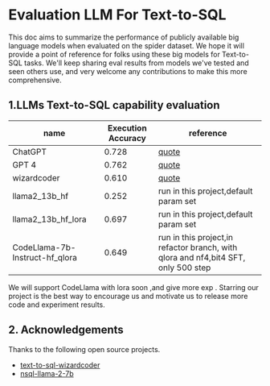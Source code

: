 # Evaluation LLM For Text-to-SQL

This doc aims to summarize the performance of publicly available big language models when evaluated on the spider dataset. We hope it will provide a point of reference for folks using these big models for Text-to-SQL tasks. We'll keep sharing eval results from models we've tested and seen others use, and very welcome any contributions to make this more comprehensive.

## 1.LLMs Text-to-SQL capability evaluation
| name                           | Execution Accuracy | reference                                                                          |
| ------------------------------ | ------------------ | ---------------------------------------------------------------------------------- |
| ChatGPT                        | 0.728              | [quote](https://www.numbersstation.ai/post/nsql-llama-2-7b)                        |
| GPT 4                          | 0.762              | [quote](https://www.numbersstation.ai/post/nsql-llama-2-7b)                        |
| wizardcoder                    | 0.610              | [quote](https://github.com/cuplv/text-to-sql-wizardcoder/tree/main)                |
| llama2_13b_hf                  | 0.252              | run in this project,default param set                                              |
| llama2_13b_hf_lora             | 0.697             | run in this project,default param set                                              |
| CodeLlama-7b-Instruct-hf_qlora | 0.649              | run in this project,in refactor branch, with qlora and nf4,bit4 SFT, only 500 step |

We will support CodeLlama with lora soon ,and give more exp . 
Starring our project is the best way to encourage us and motivate us to release more code and experiment results.


## 2. Acknowledgements
Thanks to the following open source projects.

*  [text-to-sql-wizardcoder](https://github.com/cuplv/text-to-sql-wizardcoder)
*  [nsql-llama-2-7b](https://www.numbersstation.ai/post/nsql-llama-2-7b)
